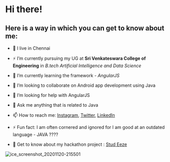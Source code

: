 # Hi there!


## Here is a way in which you can get to know about me:


- 🔭 I live in Chennai

- ⚡ I’m currently pursuing my UG at **Sri Venkateswara College of Engineering** in _B.tech Artificial Intelligence and Data Science_ 

- 🌱 I’m currently learning the framework - _AngularJS_

- 👯 I’m looking to collaborate on Android app development using Java

- 🤔 I’m looking for help with AngularJS

- 💬 Ask me anything that is related to Java

- 📫 How to reach me: [Instagram](https://www.instagram.com/thz_iz_vishnuoff/ "Vishnu Profile"), [Twitter](https://twitter.com/Vishnuvasan8 "Vishnu Profile"), [LinkedIn](https://www.linkedin.com/in/vishnuvasan-srinivasan-0b2012194/ "Vishnu Profile")

- ⚡ Fun fact: I am often cornered and ignored for I am good at an outdated language - JAVA ????

- 👯 Get to know about my hackathon project : [Stud Eeze](https://devfolio.co/submissions/stud-eeze "Hackathon Project") 



![ice_screenshot_20201120-215501](https://user-images.githubusercontent.com/64918181/99824037-2532f380-2b7b-11eb-8dd5-1b26e84d674a.png) 
<!-- <h4 align="center">CIPHER</h4> -->

